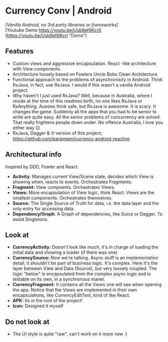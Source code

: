 # Currency Conv | Android
_[Vanilla Android, no 3rd party libraries or frameworks]_  
[Youtube Demo https://youtu.be/Usb9ef6KcrI] (https://youtu.be/Usb9ef6KcrI "Demo")

## Features
* Custom views and aggressive encapsulation. React -like architecture with View components.
* Architecture loosely based on Fowlers Uncle Bobs Clean Architecture.
* Functional approach to the problems of asynchronisity in Android. Think RxJava, in fact, use RxJava. I would if this wasn't a vanilla Android project.
* Why haven't I just used RxJava?  Well, because in Australia, where I reside at the time of this readmes birth, no one likes RxJava or RxAnything. Aussies think safe, but RxJava is awesome. It is scary. It changes the game. Suddenly all the apps that you had to be senior to write are quite easy. All the senior problems of concurrency are solved. That really frightens people down under. No offence Australia, I love you either way 😉
* RxJava, Dagger & 🤓 version of this project; https://github.com/paramsen/currency-android-reactive

## Architectural info
Inspired by DDD, Fowler and React.
* __Activity__: Manages current View/Scene state, decides which View is showing when, reacts to events. Orchestrates Fragments.
* __Fragment:__ View compoents. Orchestrates Views.
* __Views:__ More encapsulation of View logic, think React. Views are the smallest components. Orchestrates themselves.
* __Source:__ The Single Source of Truth for data, i.e. the data layer and the only entry for accessing data.
* __Dependency/Graph__: A Graph of dependencies, like Guice or Dagger. To avoid Singletons.

## Look at
* __CurrencyActivity:__ Doesn't look like much, it's in charge of loading the initial data and showing a loader (if there was one)
* __CurrencySource:__ Now we're talking. Async stuff is an implementation detail, it shouldn't be part of business logic. It's complex. Here it's the layer between View and Data (Source), but very loosely coupled. The logic "below" is encapsulated from the complex async logic and is testable on its own, in a synchronous maner.
* __CurrencyFragment:__ It contains all the Views one will see when opening the app. Notice that the Views are implemented in their own encapsulations, like CurrencyEditText, kind of like React.
* __APK:__ Its in the root of the project!
* __Icon:__ Designed it myself

## Do not look at
* The UI style is quite "raw", can't work on it more now :)
